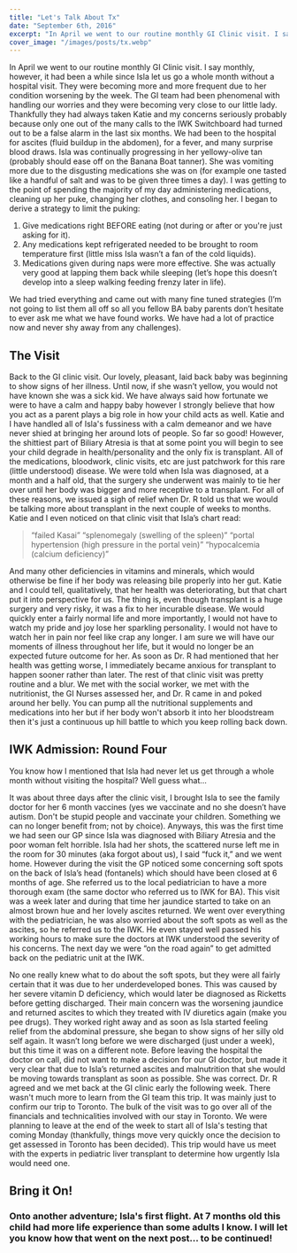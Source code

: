 ```yaml
---
title: "Let's Talk About Tx"
date: "September 6th, 2016"
excerpt: "In April we went to our routine monthly GI Clinic visit. I say monthly, however, it had been..."
cover_image: "/images/posts/tx.webp"
---
```


In April we went to our routine monthly GI Clinic visit. I say monthly, however, it had been a while since Isla let us go a whole month without a hospital visit. They were becoming more and more frequent due to her condition worsening by the week. The GI team had been phenomenal with handling our worries and they were becoming very close to our little lady. Thankfully they had always taken Katie and my concerns seriously probably because only one out of the many calls to the IWK Switchboard had turned out to be a false alarm in the last six months. We had been to the hospital for ascites (fluid buildup in the abdomen), for a fever, and many surprise blood draws. Isla was continually progressing in her yellowy-olive tan (probably should ease off on the Banana Boat tanner). She was vomiting more due to the disgusting medications she was on (for example one tasted like a handful of salt and was to be given three times a day). I was getting to the point of spending the majority of my day administering medications, cleaning up her puke, changing her clothes, and consoling her. I began to derive a strategy to limit the puking:

1. Give medications right BEFORE eating (not during or after or you're just asking for it).
2. Any medications kept refrigerated needed to be brought to room temperature first (little miss Isla wasn’t a fan of the cold liquids).
3. Medications given during naps were more effective. She was actually very good at lapping them back while sleeping (let’s hope this doesn’t develop into a sleep walking feeding frenzy later in life).

We had tried everything and came out with many fine tuned strategies (I’m not going to list them all off so all you fellow BA baby parents don’t hesitate to ever ask me what we have found works. We have had a lot of practice now and never shy away from any challenges).

## The Visit

Back to the GI clinic visit. Our lovely, pleasant, laid back baby was beginning to show signs of her illness. Until now, if she wasn’t yellow, you would not have known she was a sick kid. We have always said how fortunate we were to have a calm and happy baby however I strongly believe that how you act as a parent plays a big role in how your child acts as well. Katie and I have handled all of Isla's fussiness with a calm demeanor and we have never shied at bringing her around lots of people. So far so good! However, the shittiest part of Biliary Atresia is that at some point you will begin to see your child degrade in health/personality and the only fix is transplant. All of the medications, bloodwork, clinic visits, etc are just patchwork for this rare (little understood) disease. We were told when Isla was diagnosed, at a month and a half old, that the surgery she underwent was mainly to tie her over until her body was bigger and more receptive to a transplant. For all of these reasons, we issued a sigh of relief when Dr. R told us that we would be talking more about transplant in the next couple of weeks to months. Katie and I even noticed on that clinic visit that Isla’s chart read:

> “failed Kasai”
> “splenomegaly (swelling of the spleen)”
> “portal hypertension (high pressure in the portal vein)”
> “hypocalcemia (calcium deficiency)”

And many other deficiencies in vitamins and minerals, which would otherwise be fine if her body was releasing bile properly into her gut. Katie and I could tell, qualitatively, that her health was deteriorating, but that chart put it into perspective for us. The thing is, even though transplant is a huge surgery and very risky, it was a fix to her incurable disease. We would quickly enter a fairly normal life and more importantly, I would not have to watch my pride and joy lose her sparkling personality. I would not have to watch her in pain nor feel like crap any longer. I am sure we will have our moments of illness throughout her life, but it would no longer be an expected future outcome for her. As soon as Dr. R had mentioned that her health was getting worse, I immediately became anxious for transplant to happen sooner rather than later. The rest of that clinic visit was pretty routine and a blur. We met with the social worker, we met with the nutritionist, the GI Nurses assessed her, and Dr. R came in and poked around her belly. You can pump all the nutritional supplements and medications into her but if her body won't absorb it into her bloodstream then it's just a continuous up hill battle to which you keep rolling back down.

## IWK Admission: Round Four

You know how I mentioned that Isla had never let us get through a whole month without visiting the hospital? Well guess what...

It was about three days after the clinic visit, I brought Isla to see the family doctor for her 6 month vaccines (yes we vaccinate and no she doesn’t have autism. Don't be stupid people and vaccinate your children. Something we can no longer benefit from; not by choice). Anyways, this was the first time we had seen our GP since Isla was diagnosed with Biliary Atresia and the poor woman felt horrible. Isla had her shots, the scattered nurse left me in the room for 30 minutes (aka forgot about us), I said “fuck it,” and we went home. However during the visit the GP noticed some concerning soft spots on the back of Isla’s head (fontanels) which should have been closed at 6 months of age. She referred us to the local pediatrician to have a more thorough exam (the same doctor who referred us to IWK for BA). This visit was a week later and during that time her jaundice started to take on an almost brown hue and her lovely ascites returned. We went over everything with the pediatrician, he was also worried about the soft spots as well as the ascites, so he referred us to the IWK. He even stayed well passed his working hours to make sure the doctors at IWK understood the severity of his concerns. The next day we were “on the road again” to get admitted back on the pediatric unit at the IWK.

No one really knew what to do about the soft spots, but they were all fairly certain that it was due to her underdeveloped bones. This was caused by her severe vitamin D deficiency, which would later be diagnosed as Ricketts before getting discharged. Their main concern was the worsening jaundice and returned ascites to which they treated with IV diuretics again (make you pee drugs). They worked right away and as soon as Isla started feeling relief from the abdominal pressure, she began to show signs of her silly old self again. It wasn’t long before we were discharged (just under a week), but this time it was on a different note. Before leaving the hospital the doctor on call, did not want to make a decision for our GI doctor, but made it very clear that due to Isla’s returned ascites and malnutrition that she would be moving towards transplant as soon as possible. She was correct. Dr. R agreed and we met back at the GI clinic early the following week. There wasn't much more to learn from the GI team this trip. It was mainly just to confirm our trip to Toronto. The bulk of the visit was to go over all of the financials and technicalities involved with our stay in Toronto. We were planning to leave at the end of the week to start all of Isla's testing that coming Monday (thankfully, things move very quickly once the decision to get assessed in Toronto has been decided). This trip would have us meet with the experts in pediatric liver transplant to determine how urgently Isla would need one.

## Bring it On!

### Onto another adventure; Isla's first flight. At 7 months old this child had more life experience than some adults I know. I will let you know how that went on the next post... to be continued!
